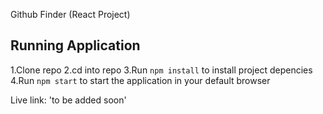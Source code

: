 Github Finder (React Project)

## Running Application

1.Clone repo
2.cd into repo
3.Run `npm install` to install project depencies
4.Run `npm start` to start the application in your default browser

Live link: 'to be added soon'
